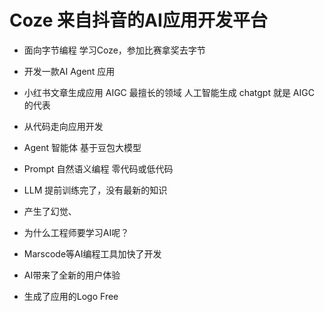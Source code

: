 # Coze 来自抖音的AI应用开发平台

- 面向字节编程
 学习Coze，参加比赛拿奖去字节

- 开发一款AI Agent 应用
 - 小红书文章生成应用 AIGC 最擅长的领域
 人工智能生成 chatgpt 就是 AIGC 的代表
 - 从代码走向应用开发
 - Agent 智能体
  基于豆包大模型
 - Prompt
   自然语义编程
   零代码或低代码
 - LLM 提前训练完了，没有最新的知识
  - 产生了幻觉、
   

- 为什么工程师要学习AI呢？
 - Marscode等AI编程工具加快了开发
 - AI带来了全新的用户体验
  - 生成了应用的Logo Free